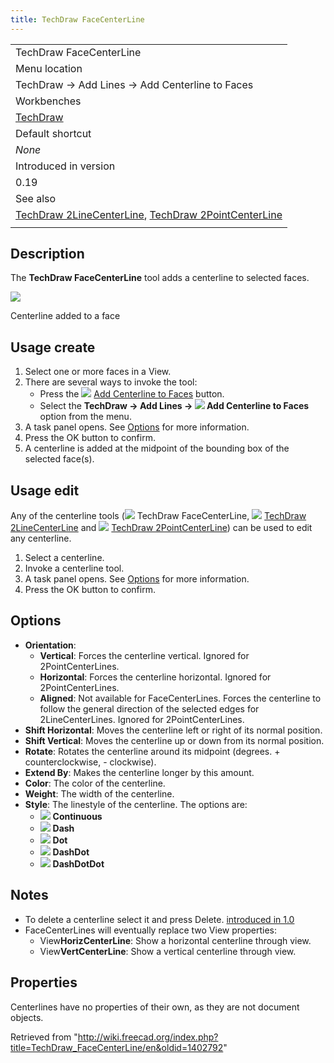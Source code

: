 ```yaml
---
title: TechDraw FaceCenterLine
---
```


|                                                                                                                                                                       |
| --------------------------------------------------------------------------------------------------------------------------------------------------------------------- |
| TechDraw FaceCenterLine                                                                                                                                               |
| Menu location                                                                                                                                                         |
| TechDraw → Add Lines → Add Centerline to Faces                                                                                                                        |
| Workbenches                                                                                                                                                           |
| [TechDraw](/TechDraw_Workbench "TechDraw Workbench")                                                                                                                  |
| Default shortcut                                                                                                                                                      |
| _None_                                                                                                                                                                |
| Introduced in version                                                                                                                                                 |
| 0.19                                                                                                                                                                  |
| See also                                                                                                                                                              |
| [TechDraw 2LineCenterLine](/TechDraw_2LineCenterLine "TechDraw 2LineCenterLine"), [TechDraw 2PointCenterLine](/TechDraw_2PointCenterLine "TechDraw 2PointCenterLine") |
|                                                                                                                                                                       |

## Description

The **TechDraw FaceCenterLine** tool adds a centerline to selected faces.

![](/images/TechDraw_FaceCenterLine_Sample.png)

Centerline added to a face

## Usage create

1. Select one or more faces in a View.
2. There are several ways to invoke the tool:
   - Press the ![](/images/TechDraw_FaceCenterLine.svg) [Add Centerline to Faces](/TechDraw_FaceCenterLine "TechDraw FaceCenterLine") button.
   - Select the **TechDraw → Add Lines → ![](/images/TechDraw_FaceCenterLine.svg) Add Centerline to Faces** option from the menu.
3. A task panel opens. See [Options](#Options) for more information.
4. Press the OK button to confirm.
5. A centerline is added at the midpoint of the bounding box of the selected face(s).

## Usage edit

Any of the centerline tools (![](/images/TechDraw_FaceCenterLine.svg) TechDraw FaceCenterLine, ![](/images/TechDraw_2LineCenterLine.svg) [TechDraw 2LineCenterLine](/TechDraw_2LineCenterLine "TechDraw 2LineCenterLine") and ![](/images/TechDraw_2PointCenterLine.svg) [TechDraw 2PointCenterLine](/TechDraw_2PointCenterLine "TechDraw 2PointCenterLine")) can be used to edit any centerline.

1. Select a centerline.
2. Invoke a centerline tool.
3. A task panel opens. See [Options](#Options) for more information.
4. Press the OK button to confirm.

## Options

- **Orientation**:
  - **Vertical**: Forces the centerline vertical. Ignored for 2PointCenterLines.
  - **Horizontal**: Forces the centerline horizontal. Ignored for 2PointCenterLines.
  - **Aligned**: Not available for FaceCenterLines. Forces the centerline to follow the general direction of the selected edges for 2LineCenterLines. Ignored for 2PointCenterLines.
- **Shift Horizontal**: Moves the centerline left or right of its normal position.
- **Shift Vertical**: Moves the centerline up or down from its normal position.
- **Rotate**: Rotates the centerline around its midpoint (degrees. + counterclockwise, - clockwise).
- **Extend By**: Makes the centerline longer by this amount.
- **Color**: The color of the centerline.
- **Weight**: The width of the centerline.
- **Style**: The linestyle of the centerline. The options are:
  - ![](/images/Continuous-line.svg) **Continuous**
  - ![](/images/Dash-line.svg) **Dash**
  - ![](/images/Dot-line.svg) **Dot**
  - ![](/images/DashDot-line.svg) **DashDot**
  - ![](/images/DashDotDot-line.svg) **DashDotDot**

## Notes

- To delete a centerline select it and press Delete. [introduced in 1.0](/Release_notes_1.0 "Release notes 1.0")
- FaceCenterLines will eventually replace two View properties:
  - View**HorizCenterLine**: Show a horizontal centerline through view.
  - View**VertCenterLine**: Show a vertical centerline through view.

## Properties

Centerlines have no properties of their own, as they are not document objects.

Retrieved from "<http://wiki.freecad.org/index.php?title=TechDraw_FaceCenterLine/en&oldid=1402792>"
